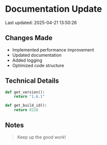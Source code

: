 # Documentation Update

Last updated: 2025-04-21 13:50:26

## Changes Made
- Implemented performance improvement
- Updated documentation
- Added logging
- Optimized code structure

## Technical Details
```python
def get_version():
    return "1.6.1"

def get_build_id():
    return 8228
```

## Notes
> Keep up the good work!
